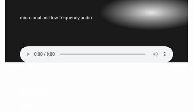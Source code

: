 <head>
<link rel="icon" href="/favicon.ico" type="image/x-icon">
<style>
body  {color: #FFFFFF; height: 105px; background: -webkit-radial-gradient(80% 20%, closest-corner, #e6e6e6, #1a1a1a); background: radial-gradient(80% 20%, closest-corner, #e6e6e6, #1a1a1a); background: -moz-radial-gradient(80% 20%, closest-corner, #e6e6e6, #1a1a1a); background: -o-radial-gradient(80% 20%, closest-corner, #e6e6e6, #1a1a1a);}
audio {width: 100%;}
a     {color: #FFFFFF; text-decoration: none;}
</style>
</head>
microtonal and low frequency audio
<br><br><br><br><br><br>
<audio controls>
<source src="/Outer_Limit_mix1_c2018_HiSciX.mp3" type="audio/mp3">
</audio>
<br><br><br><br><br><br>
<a href="mailto:hiscix@gmail.com<">hiscix@gmail.com</a>
<br>
+1 202 374 1515
<br><br>
&#169;2018
